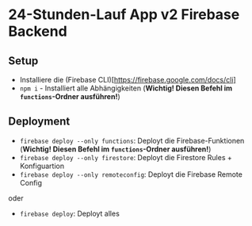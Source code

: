 # 24-Stunden-Lauf App v2 Firebase Backend

## Setup

- Installiere die (Firebase CLI)[https://firebase.google.com/docs/cli]
- `npm i` - Installiert alle Abhängigkeiten (**Wichtig! Diesen Befehl im `functions`-Ordner ausführen!**)

## Deployment

- `firebase deploy --only functions`: Deployt die Firebase-Funktionen (**Wichtig! Diesen Befehl im `functions`-Ordner ausführen!**)
- `firebase deploy --only firestore`: Deployt die Firestore Rules + Konfiguartion
- `firebase deploy --only remoteconfig`: Deployt die Firebase Remote Config

oder

- `firebase deploy`: Deployt alles

